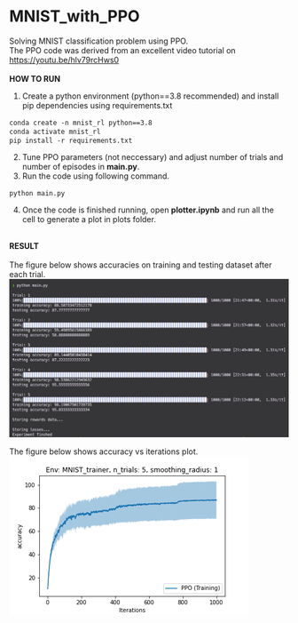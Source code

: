 # MNIST_with_PPO
Solving MNIST classification problem using PPO.\
The PPO code was derived from an excellent video tutorial on https://youtu.be/hlv79rcHws0 \
\
**HOW TO RUN**
1. Create a python environment (python==3.8 recommended) and install pip dependencies using requirements.txt
```
conda create -n mnist_rl python==3.8
conda activate mnist_rl
pip install -r requirements.txt
```
2. Tune PPO parameters (not neccessary) and adjust number of trials and number of episodes in **main.py**.
3. Run the code using following command.
```
python main.py
```
4. Once the code is finished running, open **plotter.ipynb** and run all the cell to generate a plot in plots folder.

\
**RESULT** \
\
The figure below shows accuracies on training and testing dataset after each trial. \
<img src=https://github.com/bhargavCSSE/MNIST_with_PPO/blob/main/plots/MNIST_classification.png> 

The figure below shows accuracy vs iterations plot. \
<img src=https://github.com/bhargavCSSE/MNIST_with_PPO/blob/main/plots/MNIST-score.png> 
